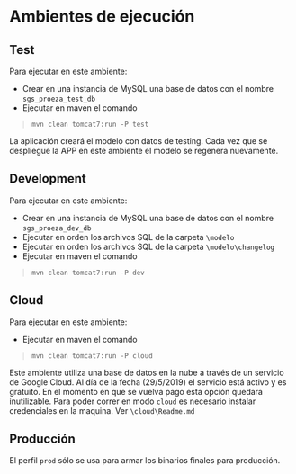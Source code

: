 # Ambientes de ejecución

## Test
Para ejecutar en este ambiente:
- Crear en una instancia de MySQL una base de datos con el nombre `sgs_proeza_test_db`
- Ejecutar en maven el comando 
> `mvn clean tomcat7:run -P test`

La aplicación creará el modelo con datos de testing.
Cada vez que se despliegue la APP en este ambiente el modelo se regenera nuevamente.

## Development
Para ejecutar en este ambiente:
- Crear en una instancia de MySQL una base de datos con el nombre `sgs_proeza_dev_db`
- Ejecutar en orden los archivos SQL de la carpeta `\modelo`
- Ejecutar en orden los archivos SQL de la carpeta `\modelo\changelog`
- Ejecutar en maven el comando 
> `mvn clean tomcat7:run -P dev`

## Cloud
Para ejecutar en este ambiente:
- Ejecutar en maven el comando 
> `mvn clean tomcat7:run -P cloud`

Este ambiente utiliza una base de datos en la nube a través de un servicio de Google Cloud.
Al día de la fecha (29/5/2019) el servicio está activo y es gratuito. En el momento en que se vuelva pago esta opción quedara inutilizable.
Para poder correr en modo `cloud` es necesario instalar credenciales en la maquina. Ver `\cloud\Readme.md`

## Producción
El perfil `prod` sólo se usa para armar los binarios finales para producción.